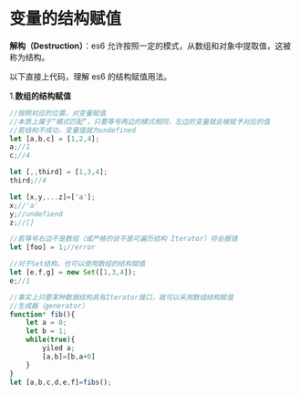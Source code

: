 # 变量的结构赋值

**解构（Destruction）**：es6 允许按照一定的模式，从数组和对象中提取值，这被称为结构。

以下直接上代码，理解 es6 的结构赋值用法。

1.**数组的结构赋值**

```javascript
//按照对应的位置，对变量赋值
//本质上属于“模式匹配”，只要等号两边的模式相同，左边的变量就会被赋予对应的值
//若结构不成功，变量值就为undefined
let [a,b,c] = [1,2,4];
a;//1
c;//4

let [,,third] = [1,3,4];
third;//4

let [x,y,...z]=['a'];
x;//'a'
y;//undefiend
z;//[]

//若等号右边不是数组（或严格的说不是可遍历结构 Iterator）将会报错
let [foo] = 1;//error

//对于Set结构，也可以使用数组的结构赋值
let [e,f,g] = new Set([1,3,4]);
e;//1

//事实上只要某种数据结构具有Iterator接口，就可以采用数组结构赋值
//生成器（generator）
function* fib(){
    let a = 0;
    let b = 1;
    while(true){
        yiled a;
        [a,b]=[b,a+0]
    }
}
let [a,b,c,d,e,f]=fibs();

```

